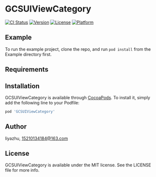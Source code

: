 # GCSUIViewCategory

[![CI Status](https://img.shields.io/travis/liyazhu/GCSUIViewCategory.svg?style=flat)](https://travis-ci.org/liyazhu/GCSUIViewCategory)
[![Version](https://img.shields.io/cocoapods/v/GCSUIViewCategory.svg?style=flat)](https://cocoapods.org/pods/GCSUIViewCategory)
[![License](https://img.shields.io/cocoapods/l/GCSUIViewCategory.svg?style=flat)](https://cocoapods.org/pods/GCSUIViewCategory)
[![Platform](https://img.shields.io/cocoapods/p/GCSUIViewCategory.svg?style=flat)](https://cocoapods.org/pods/GCSUIViewCategory)

## Example

To run the example project, clone the repo, and run `pod install` from the Example directory first.

## Requirements

## Installation

GCSUIViewCategory is available through [CocoaPods](https://cocoapods.org). To install
it, simply add the following line to your Podfile:

```ruby
pod 'GCSUIViewCategory'
```

## Author

liyazhu, 15210134184@163.com

## License

GCSUIViewCategory is available under the MIT license. See the LICENSE file for more info.
